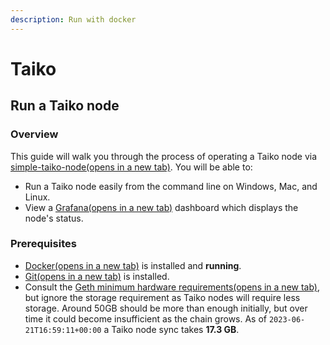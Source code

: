 ```yaml
---
description: Run with docker
---
```


# Taiko

## Run a Taiko node

### Overview

This guide will walk you through the process of operating a Taiko node via [simple-taiko-node(opens in a new tab)](https://github.com/taikoxyz/simple-taiko-node). You will be able to:

* Run a Taiko node easily from the command line on Windows, Mac, and Linux.
* View a [Grafana(opens in a new tab)](https://grafana.com/) dashboard which displays the node's status.

### Prerequisites

* [Docker(opens in a new tab)](https://docs.docker.com/engine/install/) is installed and **running**.
* [Git(opens in a new tab)](https://github.com/git-guides/install-git/) is installed.
* Consult the [Geth minimum hardware requirements(opens in a new tab)](https://github.com/ethereum/go-ethereum#hardware-requirements), but ignore the storage requirement as Taiko nodes will require less storage. Around 50GB should be more than enough initially, but over time it could become insufficient as the chain grows. As of `2023-06-21T16:59:11+00:00` a Taiko node sync takes **17.3 GB**.

